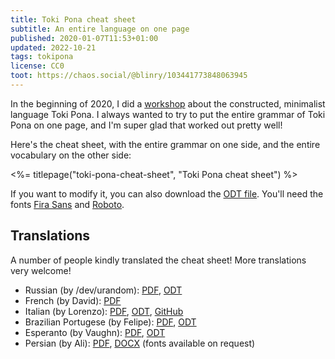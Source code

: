 ```yaml
---
title: Toki Pona cheat sheet
subtitle: An entire language on one page
published: 2020-01-07T11:53+01:00
updated: 2022-10-21
tags: tokipona
license: CC0
toot: https://chaos.social/@blinry/103441773848063945
---
```


In the beginning of 2020, I did a [workshop](/toki-pona-workshop/) about the constructed, minimalist language Toki Pona. I always wanted to try to put the entire grammar of Toki Pona on one page, and I'm super glad that worked out pretty well!

Here's the cheat sheet, with the entire grammar on one side, and the entire vocabulary on the other side:

<%= titlepage("toki-pona-cheat-sheet", "Toki Pona cheat sheet") %>

If you want to modify it, you can also download the [ODT file](toki-pona-cheat-sheet.odt). You'll need the fonts [Fira Sans](https://en.wikipedia.org/wiki/Fira_(typeface)) and [Roboto](https://en.wikipedia.org/wiki/Roboto).

## Translations

A number of people kindly translated the cheat sheet! More translations very welcome!

- Russian (by /dev/urandom): [PDF](toki-pona-cheat-sheet-ru.pdf), [ODT](toki-pona-cheat-sheet-ru.odt)
- French (by David): [PDF](toki-pona-cheat-sheet-fr.pdf)
- Italian (by Lorenzo): [PDF](toki-pona-cheat-sheet-it.pdf), [ODT](toki-pona-cheat-sheet-it.odt), [GitHub](https://github.com/lorenzobotti/toki-pona-foglio-trucchi)
- Brazilian Portugese (by Felipe): [PDF](toki-pona-cheat-sheet-pt_br.pdf), [ODT](toki-pona-cheat-sheet-pt_br.odt)
- Esperanto (by Vaughn): [PDF](toki-pona-cheat-sheet-eo.pdf), [ODT](toki-pona-cheat-sheet-eo.odt)
- Persian (by Ali): [PDF](toki-pona-cheat-sheet-fa.pdf), [DOCX](toki-pona-cheat-sheet-fa.docx) (fonts available on request)
